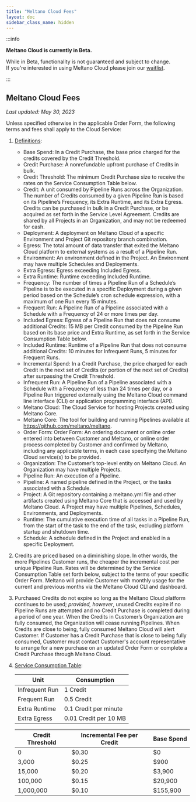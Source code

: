 ```yaml
---
title: "Meltano Cloud Fees"
layout: doc
sidebar_class_name: hidden
---
```


:::info

<p><strong>Meltano Cloud is currently in Beta.</strong></p>
<p>While in Beta, functionality is not guaranteed and subject to change. <br /> If you're interested in using Meltano Cloud please join our <a href="https://meltano.com/cloud/">waitlist</a>.</p>

:::

## Meltano Cloud Fees

_Last updated: May 30, 2023_

Unless specified otherwise in the applicable Order Form, the following terms and fees shall apply to the Cloud Service:

1. <u>Definitions</u>:

   - Base Spend: In a Credit Purchase, the base price charged for the credits covered by the Credit Threshold.
   - Credit Purchase: A nonrefundable upfront purchase of Credits in bulk.
   - Credit Threshold: The minimum Credit Purchase size to receive the rates on the Service Consumption Table below.
   - Credit: A unit consumed by Pipeline Runs across the Organization. The number of Credits consumed by a given Pipeline Run is based on its Pipeline’s Frequency, its Extra Runtime, and its Extra Egress. Credits can be purchased in bulk in a Credit Purchase, or be acquired as set forth in the Service Level Agreement. Credits are shared by all Projects in an Organization, and may not be redeemed for cash.
   - Deployment: A deployment on Meltano Cloud of a specific Environment and Project Git repository branch combination.
   - Egress: The total amount of data transfer that exited the Meltano Cloud platform to external systems as a result of a Pipeline Run.
   - Environment: An environment defined in the Project. An Environment may have multiple Schedules and Deployments.
   - Extra Egress: Egress exceeding Included Egress.
   - Extra Runtime: Runtime exceeding Included Runtime.
   - Frequency: The number of times a Pipeline Run of a Schedule’s Pipeline is to be executed in a specific Deployment during a given period based on the Schedule’s cron schedule expression, with a maximum of one Run every 15 minutes.
   - Frequent Run: A Pipeline Run of a Pipeline associated with a Schedule with a Frequency of 24 or more times per day.
   - Included Egress: Egress of a Pipeline Run that does not consume additional Credits: 15 MB per Credit consumed by the Pipeline Run based on its base price and Extra Runtime, as set forth in the Service Consumption Table below.
   - Included Runtime: Runtime of a Pipeline Run that does not consume additional Credits: 10 minutes for Infrequent Runs, 5 minutes for Frequent Runs.
   - Incremental Spend: In a Credit Purchase, the price charged for each Credit in the next set of Credits (or portion of the next set of Credits) after surpassing the Credit Threshold.
   - Infrequent Run: A Pipeline Run of a Pipeline associated with a Schedule with a Frequency of less than 24 times per day, or a Pipeline Run triggered externally using the Meltano Cloud command line interface (CLI) or application programming interface (API).
   - Meltano Cloud: The Cloud Service for hosting Projects created using Meltano Core.
   - Meltano Core: The tool for building and running Pipelines available at https://github.com/meltano/meltano.
   - Order Form: Order Form: An ordering document or online order entered into between Customer and Meltano, or online order process completed by Customer and confirmed by Meltano, including any applicable terms, in each case specifying the Meltano Cloud service(s) to be provided.
   - Organization: The Customer’s top-level entity on Meltano Cloud. An Organization may have multiple Projects.
   - Pipeline Run: An execution of a Pipeline.
   - Pipeline: A named pipeline defined in the Project, or the tasks associated with a Schedule.
   - Project: A Git repository containing a meltano.yml file and other artifacts created using Meltano Core that is accessed and used by Meltano Cloud. A Project may have multiple Pipelines, Schedules, Environments, and Deployments.
   - Runtime: The cumulative execution time of all tasks in a Pipeline Run, from the start of the task to the end of the task, excluding platform startup and shutdown time.
   - Schedule: A schedule defined in the Project and enabled in a specific Deployment.

2. Credits are priced based on a diminishing slope. In other words, the more Pipelines Customer runs, the cheaper the incremental cost per unique Pipeline Run. Rates will be determined by the Service Consumption Table set forth below, subject to the terms of your specific Order Form. Meltano will provide Customer with monthly usage for the current and previous months via the Meltano Cloud CLI and dashboard.

3. Purchased Credits do not expire so long as the Meltano Cloud platform continues to be used; _provided, however_, unused Credits expire if no Pipeline Runs are attempted and no Credit Purchase is completed during a period of one year. When the Credits in Customer’s Organization are fully consumed, the Organization will cease running Pipelines. When Credits are close to being, fully consumed Meltano Cloud will alert Customer. If Customer has a Credit Purchase that is close to being fully consumed, Customer must contact Customer's account representative to arrange for a new purchase on an updated Order Form or complete a Credit Purchase through Meltano Cloud.

4. <u>Service Consumption Table</u>:

   | Unit           | Consumption           |
   | -------------- | --------------------- |
   | Infrequent Run | 1 Credit              |
   | Frequent Run   | 0.5 Credit            |
   | Extra Runtime  | 0.1 Credit per minute |
   | Extra Egress   | 0.01 Credit per 10 MB |

   | Credit Threshold | Incremental Fee per Credit | Base Spend |
   | ---------------- | -------------------------- | ---------- |
   | 0                | $0.30                      | $0         |
   | 3,000            | $0.25                      | $900       |
   | 15,000           | $0.20                      | $3,900     |
   | 100,000          | $0.15                      | $20,900    |
   | 1,000,000        | $0.10                      | $155,900   |
